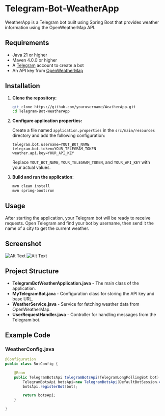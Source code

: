 # Telegram-Bot-WeatherApp


WeatherApp is a Telegram bot built using Spring Boot that provides weather information using the OpenWeatherMap API.

## Requirements

- Java 21 or higher
- Maven 4.0.0 or higher
- A [Telegram](https://telegram.org) account to create a bot
- An API key from [OpenWeatherMap](https://openweathermap.org/api)

## Installation

1. **Clone the repository:**

    ```bash
    git clone https://github.com/yourusername/WeatherApp.git
    cd Telegram-Bot-WeatherApp
    ```

2. **Configure application properties:**

    Create a file named `application.properties` in the `src/main/resources` directory and add the following configuration:

    ```properties
    telegram.bot.username=YOUT_BOT_NAME
    telegram.bot.token=YOUR_TELEGRAM_TOKEN
    weather.api.key=YOUR_API_KEY
    ```

    Replace `YOUT_BOT_NAME`, `YOUR_TELEGRAM_TOKEN`, and `YOUR_API_KEY` with your actual values.

3. **Build and run the application:**

    ```bash
    mvn clean install
    mvn spring-boot:run
    ```

## Usage

After starting the application, your Telegram bot will be ready to receive requests. Open Telegram and find your bot by username, then send it the name of a city to get the current weather.
## Screenshot
![Alt Text](https://prnt.sc/BYqSsj2-cf8w)
![Alt Text](https://prnt.sc/b9jegllroBQE)

## Project Structure

- **TelegramBotWeatherApplication.java** - The main class of the application.
- **MyTelegramBot.java** - Configuration class for storing the API key and base URL.
- **WeatherService.java** - Service for fetching weather data from OpenWeatherMap.
- **UserRequestHandler.java** - Controller for handling messages from the Telegram bot.

## Example Code

### WeatherConfig.java

```java
@Configuration
public class BotConfig {

    @Bean
    public TelegramBotsApi telegramBotsApi(TelegramLongPollingBot bot) throws TelegramApiException {
        TelegramBotsApi botsApi=new TelegramBotsApi(DefaultBotSession.class);
        botsApi.registerBot(bot);

        return botsApi;
    }

}

